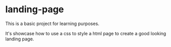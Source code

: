 # landing-page

This is a basic project for learning purposes.

It's showcase how to use a css to style a html page to create a good looking landing page.

